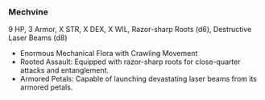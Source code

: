### Mechvine

9 HP, 3 Armor, X STR, X DEX, X WIL, Razor-sharp Roots (d6), Destructive Laser Beams (d8)

- Enormous Mechanical Flora with Crawling Movement
- Rooted Assault: Equipped with razor-sharp roots for close-quarter attacks and entanglement.
- Armored Petals: Capable of launching devastating laser beams from its armored petals.

